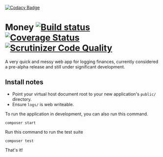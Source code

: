 [![Codacy Badge](https://api.codacy.com/project/badge/Grade/2b718bd1737b4a0a8529385d6140d529)](https://www.codacy.com/app/TechWilk/money?utm_source=github.com&utm_medium=referral&utm_content=TechWilk/money&utm_campaign=badger)
# Money [![Build status](https://img.shields.io/travis/TechWilk/money.svg)](https://travis-ci.org/TechWilk/money) [![Coverage Status](https://coveralls.io/repos/github/TechWilk/money/badge.svg?branch=master)](https://coveralls.io/github/TechWilk/money?branch=master) [![Scrutinizer Code Quality](https://scrutinizer-ci.com/g/TechWilk/money/badges/quality-score.png?b=master)](https://scrutinizer-ci.com/g/TechWilk/money/?branch=master)

A very quick and messy web app for logging finances, currently considered a pre-alpha release and still under significant development.

## Install notes

* Point your virtual host document root to your new application's `public/` directory.
* Ensure `logs/` is web writeable.

To run the application in development, you can also run this command. 

	composer start

Run this command to run the test suite

	composer test

That's it!